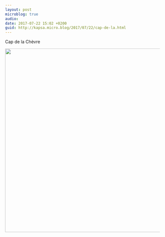 ```yaml
---
layout: post
microblog: true
audio: 
date: 2017-07-22 15:02 +0200
guid: http://kapsa.micro.blog/2017/07/22/cap-de-la.html
---
```

Cap de la Chèvre

<img src="http://jeankapsa.com/uploads/2017/5e5ce9ab2b.jpg" width="600" height="600" style="height: auto" />
